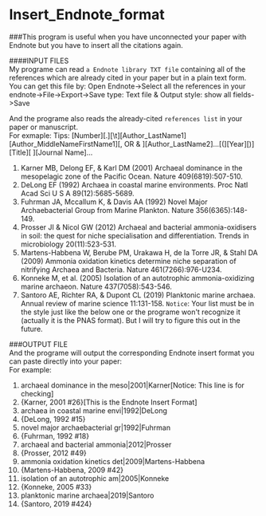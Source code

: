 # Insert_Endnote_format
###This program is useful when you have unconnected your paper with Endnote but you have to insert all the citations again.

####INPUT FILES  
My programe can read `a Endnote library TXT file` containing all of the references which are already cited in your paper but in a plain text form.
You can get this file by:
Open Endnote->Select all the references in your endnote->File->Export->Save type: Text file & Output style: show all fields->Save

And the programe also reads the already-cited `references list` in your paper or manuscript.  
For exmaple:
Tips: [Number][.][\t][Author_LastName1][Author_MiddleNameFirstName1][, OR & ][Author_LastName2]...[(][Year][)][Title][ ][Journal Name]...

1.	Karner MB, Delong EF, & Karl DM (2001) Archaeal dominance in the mesopelagic zone of the Pacific Ocean. Nature 409(6819):507-510.
2.	DeLong EF (1992) Archaea in coastal marine environments. Proc Natl Acad Sci U S A 89(12):5685-5689.
3.	Fuhrman JA, Mccallum K, & Davis AA (1992) Novel Major Archaebacterial Group from Marine Plankton. Nature 356(6365):148-149.
4.	Prosser JI & Nicol GW (2012) Archaeal and bacterial ammonia-oxidisers in soil: the quest for niche specialisation and differentiation. Trends in microbiology 20(11):523-531.
5.	Martens-Habbena W, Berube PM, Urakawa H, de la Torre JR, & Stahl DA (2009) Ammonia oxidation kinetics determine niche separation of nitrifying Archaea and Bacteria. Nature 461(7266):976-U234.
6.	Konneke M, et al. (2005) Isolation of an autotrophic ammonia-oxidizing marine archaeon. Nature 437(7058):543-546.
7.	Santoro AE, Richter RA, & Dupont CL (2019) Planktonic marine archaea. Annual review of marine science 11:131-158.
`Notice`: Your list must be in the style just like the below one or the programe won't recognize it (actually it is the PNAS format). 
But I will try to figure this out in the future.

###OUTPUT FILE  
And the programe will output the corresponding Endnote insert format you can paste directly into your paper:  
For example:
1. archaeal dominance in the meso|2001|Karner[Notice: This line is for checking]
1. {Karner, 2001 #26}[This is the Endnote Insert Format]
2. archaea in coastal marine envi|1992|DeLong
2. {DeLong, 1992 #15}
3. novel major archaebacterial gr|1992|Fuhrman
3. {Fuhrman, 1992 #18}
4. archaeal and bacterial ammonia|2012|Prosser
4. {Prosser, 2012 #49}
5. ammonia oxidation kinetics det|2009|Martens-Habbena
5. {Martens-Habbena, 2009 #42}
6. isolation of an autotrophic am|2005|Konneke
6. {Konneke, 2005 #33}
7. planktonic marine archaea|2019|Santoro
7. {Santoro, 2019 #424}
